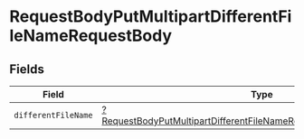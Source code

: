 # RequestBodyPutMultipartDifferentFileNameRequestBody


## Fields

| Field                                                                                                                                                                    | Type                                                                                                                                                                     | Required                                                                                                                                                                 | Description                                                                                                                                                              |
| ------------------------------------------------------------------------------------------------------------------------------------------------------------------------ | ------------------------------------------------------------------------------------------------------------------------------------------------------------------------ | ------------------------------------------------------------------------------------------------------------------------------------------------------------------------ | ------------------------------------------------------------------------------------------------------------------------------------------------------------------------ |
| `differentFileName`                                                                                                                                                      | [?RequestBodyPutMultipartDifferentFileNameRequestBodyDifferentFileName](../../models/operations/RequestBodyPutMultipartDifferentFileNameRequestBodyDifferentFileName.md) | :heavy_minus_sign:                                                                                                                                                       | N/A                                                                                                                                                                      |